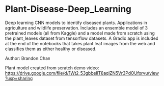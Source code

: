 # Plant-Disease-Deep_Learning
Deep learning CNN models to identify diseased plants. Applications in agriculture and wildlife preservation. 
Includes an ensemble model of 3 pretrained models (all from Kaggle) and a model made from scratch using the plant_leaves dataset from tensorflow datasets. 
A Gradio app is included at the end of the notebooks that takes plant leaf images from the web and classifies them as either healthy or diseased. 

Author: Brandon Chan 

Plant model created from scratch demo video: https://drive.google.com/file/d/1Wt2_53gbbellT8aqIZN5Vr3PdOUforvu/view?usp=sharing 
